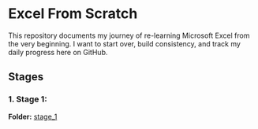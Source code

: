 # Excel From Scratch

This repository documents my journey of re-learning Microsoft Excel from the very beginning. I want to start over, build consistency, and track my daily progress here on GitHub.  

## Stages

### **1. Stage 1:** 

**Folder:** [stage_1](./stage_1/)


